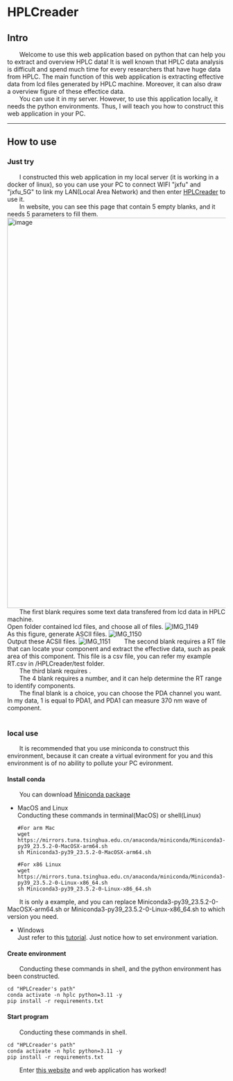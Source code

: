 # HPLCreader
## Intro
&emsp;&emsp;Welcome to use this web application based on python that can help you to extract and overview HPLC data! It is well known that HPLC data analysis is difficult and spend much time for every researchers that have huge data from HPLC. The main function of this web application is extracting effective data from lcd files generated by HPLC machine. Moreover, it can also draw a overview figure of these effectice data.<br/>
&emsp;&emsp;You can use it in my server. However, to use this application locally, it needs the python environments. Thus, I will teach you how to construct this web application in your PC.
* * *
## How to use
### Just try
&emsp;&emsp;I constructed this web application in my local server (it is working in a docker of linux), so you can use your PC to connect WIFI "jxfu" and "jxfu_5G" to link my LAN(Local Area Network) and then enter [HPLCreader](http://198.168.6.110:1314/ "因为还没有域名备案，所以只能暴露LAN的ip在Github上") to use it.
<br/>
&emsp;&emsp;In website, you can see this page that contain 5 empty blanks, and it needs 5 parameters to fill them. 
<img width="898" alt="image" src="https://github.com/JingxianFu/HPLCreader/assets/65908422/5c0b3571-d718-4553-be43-5fddc7eb8694">
<br/>
&emsp;&emsp;The first blank requires some text data transfered from lcd data in HPLC machine.
<br/>Open folder contained lcd files, and choose all of files.
![IMG_1149](https://github.com/JingxianFu/HPLCreader/assets/65908422/0361710b-b897-448c-8e44-890b0d691779)
<br/>As this figure, generate ASCII files.
![IMG_1150](https://github.com/JingxianFu/HPLCreader/assets/65908422/f64e8a1c-84ce-483e-bfbc-fce2c7762627)
<br/>Output these ACSII files.
![IMG_1151](https://github.com/JingxianFu/HPLCreader/assets/65908422/51c922c0-5b39-4441-bc6d-0360321aae61)
&emsp;&emsp;The second blank requires a RT file that can locate your component and extract the effective data, such as peak area of this component. This file is a csv file, you can refer my example RT.csv in /HPLCreader/test folder.
<br/>
&emsp;&emsp;The third blank requires .
<br/>
&emsp;&emsp;The 4 blank requires a number, and it can help determine the RT range to identify components.
<br/>
&emsp;&emsp;The final blank is a choice, you can choose the PDA channel you want. In my data, 1 is equal to PDA1, and PDA1 can measure 370 nm wave of component.
<br/><br/>
### local use
&emsp;&emsp;It is recommended that you use miniconda to construct this environment, because it can create a virtual evironment for you and this environment is of no ability to pollute your PC evironment. 
#### Install conda
&emsp;&emsp;You can download [Miniconda package](https://mirrors.tuna.tsinghua.edu.cn/anaconda/miniconda/ "mirrors from tsinghua university")
- MacOS and Linux
<br/>Conducting these commands in terminal(MacOS) or shell(Linux)
  ```
  #For arm Mac
  wget https://mirrors.tuna.tsinghua.edu.cn/anaconda/miniconda/Miniconda3-py39_23.5.2-0-MacOSX-arm64.sh
  sh Miniconda3-py39_23.5.2-0-MacOSX-arm64.sh
  ```

  ```
  #For x86 Linux
  wget https://mirrors.tuna.tsinghua.edu.cn/anaconda/miniconda/Miniconda3-py39_23.5.2-0-Linux-x86_64.sh
  sh Miniconda3-py39_23.5.2-0-Linux-x86_64.sh
  ```
&emsp;&emsp;It is only a example, and you can replace Miniconda3-py39_23.5.2-0-MacOSX-arm64.sh or Miniconda3-py39_23.5.2-0-Linux-x86_64.sh to which version you need.
- Windows
<br/>Just refer to this [tutorial](https://blog.csdn.net/VistorsYan/article/details/109138602). Just notice how to set environment variation.
#### Create environment
&emsp;&emsp;Conducting these commands in shell, and the python environment has been constructed.
   ```
   cd "HPLCreader's path"
   conda activate -n hplc python=3.11 -y
   pip install -r requirements.txt
   ```
#### Start program
&emsp;&emsp;Conducting these commands in shell.
   ```
   cd "HPLCreader's path"
   conda activate -n hplc python=3.11 -y
   pip install -r requirements.txt
   ```
&emsp;&emsp;Enter [this website](http://127.0.0.1:1314) and web application has worked!
